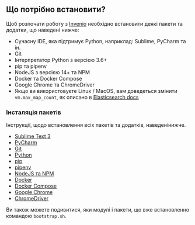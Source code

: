 ## Що потрібно встановити?

Щоб розпочати роботу з [Invenio](https://inveniosoftware.org/) необхідно встановити деякі пакети та додатки, що наведені нижче:

- Сучасну IDE, яка підтримує Python, наприклад: Sublime, PyCharm та iн.
- Git
- Iнтерпретатор Python з версією 3.6+
- pip та pipenv
- NodeJS з версією 14+ та NPM
- Docker та Docker Compose
- Google Chrome та ChromeDriver
- Якщо ви використовуєте Linux / MacOS, вам доведеться змінити `vm.max_map_count`, як описано в [Elasticsearch docs](https://www.elastic.co/guide/en/elasticsearch/reference/current/vm-max-map-count.html)

### Інсталяція пакетів

Інструкції, щодо встановлення всіх пакетів та додатків, наведенінижче. 
- [Sublime Text 3](https://linuxize.com/post/how-to-install-sublime-text-3-on-ubuntu-20-04/)
- [PyCharm](https://linuxconfig.org/how-to-install-pycharm-on-ubuntu-20-04-linux-desktop)
- [Git](https://linuxconfig.org/how-to-install-git-on-ubuntu-20-04-lts-focal-fossa-linux)
- [Python](https://linuxize.com/post/how-to-install-python-3-9-on-ubuntu-20-04/)
- [pip](https://linuxize.com/post/how-to-install-pip-on-ubuntu-20.04/)
- [pipenv](https://manpages.ubuntu.com/manpages/eoan/man1/pipenv.1.html)
- [NodeJS та NPM](https://linuxize.com/post/how-to-install-node-js-on-ubuntu-20-04/)
- [Docker](https://linuxconfig.org/how-to-install-docker-on-ubuntu-20-04-lts-focal-fossa)
- [Docker Compose](https://linuxize.com/post/how-to-install-and-use-docker-compose-on-ubuntu-20-04/)
- [Google Chrome](https://linuxize.com/post/how-to-install-google-chrome-web-browser-on-ubuntu-20-04/)
- [ChromeDriver](https://www.thenerdlife.com/blog/how-to-install-chromedriver-on-ubuntu/)

Ви також можете подивитися, яки модулі і пакети, що вже встановленно командою `bootstrap.sh`.
